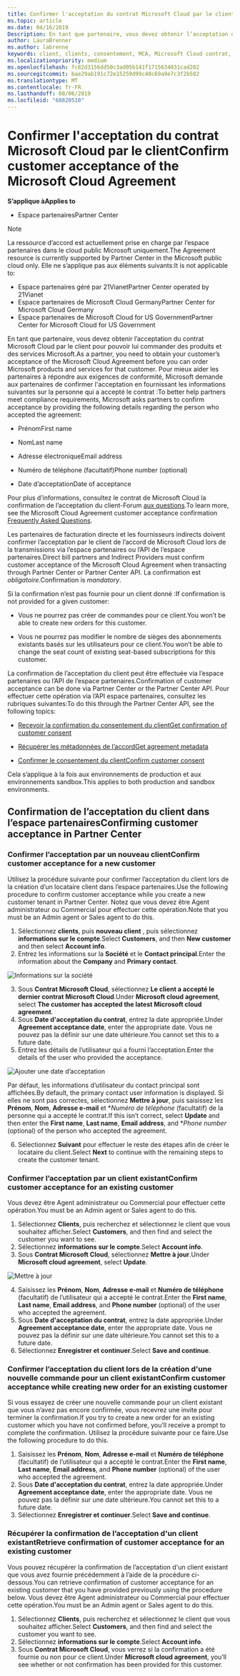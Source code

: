 ```yaml
---
title: Confirmer l'acceptation du contrat Microsoft Cloud par le client | Espace partenaires
ms.topic: article
ms.date: 04/16/2019
Description: En tant que partenaire, vous devez obtenir l’acceptation du contrat Microsoft Cloud par le client pour pouvoir lui commander des produits et des services Microsoft. Pour mieux aider les partenaires à répondre aux exigences de conformité, Microsoft demande aux partenaires de confirmer l’acceptation en fournissant certains détails concernant la personne qui a accepté le contrat.
author: LauraBrenner
ms.author: labrenne
keywords: client, clients, consentement, MCA, Microsoft Cloud contrat, modèles de contrat client
ms.localizationpriority: medium
ms.openlocfilehash: fc82d3156dd50c3ad05b141f1715634031cad202
ms.sourcegitcommit: bae29ab191c72e15259d99c40c69a9e7c3f2b502
ms.translationtype: MT
ms.contentlocale: fr-FR
ms.lasthandoff: 08/06/2019
ms.locfileid: "68820510"
---
```

# <a name="confirm-customer-acceptance-of-the-microsoft-cloud-agreement"></a><span data-ttu-id="6d42d-105">Confirmer l'acceptation du contrat Microsoft Cloud par le client</span><span class="sxs-lookup"><span data-stu-id="6d42d-105">Confirm customer acceptance of the Microsoft Cloud Agreement</span></span>

<span data-ttu-id="6d42d-106">**S’applique à**</span><span class="sxs-lookup"><span data-stu-id="6d42d-106">**Applies to**</span></span>
-  <span data-ttu-id="6d42d-107">Espace partenaires</span><span class="sxs-lookup"><span data-stu-id="6d42d-107">Partner Center</span></span>

> [!NOTE]
> <span data-ttu-id="6d42d-108">La ressource d’accord est actuellement prise en charge par l’espace partenaires dans le cloud public Microsoft uniquement.</span><span class="sxs-lookup"><span data-stu-id="6d42d-108">The Agreement resource is currently supported by Partner Center in the Microsoft public cloud only.</span></span> <span data-ttu-id="6d42d-109">Elle ne s’applique pas aux éléments suivants:</span><span class="sxs-lookup"><span data-stu-id="6d42d-109">It is not applicable to:</span></span>
> * <span data-ttu-id="6d42d-110">Espace partenaires géré par 21Vianet</span><span class="sxs-lookup"><span data-stu-id="6d42d-110">Partner Center operated by 21Vianet</span></span>
> * <span data-ttu-id="6d42d-111">Espace partenaires de Microsoft Cloud Germany</span><span class="sxs-lookup"><span data-stu-id="6d42d-111">Partner Center for Microsoft Cloud Germany</span></span>
> * <span data-ttu-id="6d42d-112">Espace partenaires de Microsoft Cloud for US Government</span><span class="sxs-lookup"><span data-stu-id="6d42d-112">Partner Center for Microsoft Cloud for US Government</span></span>

<span data-ttu-id="6d42d-113">En tant que partenaire, vous devez obtenir l’acceptation du contrat Microsoft Cloud par le client pour pouvoir lui commander des produits et des services Microsoft.</span><span class="sxs-lookup"><span data-stu-id="6d42d-113">As a partner, you need to obtain your customer’s acceptance of the Microsoft Cloud Agreement before you can order Microsoft products and services for that customer.</span></span> <span data-ttu-id="6d42d-114">Pour mieux aider les partenaires à répondre aux exigences de conformité, Microsoft demande aux partenaires de confirmer l'acceptation en fournissant les informations suivantes sur la personne qui a accepté le contrat :</span><span class="sxs-lookup"><span data-stu-id="6d42d-114">To better help partners meet compliance requirements, Microsoft asks partners to confirm acceptance by providing the following details regarding the person who accepted the agreement:</span></span> 

-   <span data-ttu-id="6d42d-115">Prénom</span><span class="sxs-lookup"><span data-stu-id="6d42d-115">First name</span></span>

-   <span data-ttu-id="6d42d-116">Nom</span><span class="sxs-lookup"><span data-stu-id="6d42d-116">Last name</span></span>

-   <span data-ttu-id="6d42d-117">Adresse électronique</span><span class="sxs-lookup"><span data-stu-id="6d42d-117">Email address</span></span>

-   <span data-ttu-id="6d42d-118">Numéro de téléphone (facultatif)</span><span class="sxs-lookup"><span data-stu-id="6d42d-118">Phone number (optional)</span></span>

-   <span data-ttu-id="6d42d-119">Date d’acceptation</span><span class="sxs-lookup"><span data-stu-id="6d42d-119">Date of acceptance</span></span>

<span data-ttu-id="6d42d-120">Pour plus d’informations, consultez le contrat de Microsoft Cloud la confirmation de l’acceptation du client-Forum [aux questions](https://docs.microsoft.com/partner-center/confirm-consent-faq).</span><span class="sxs-lookup"><span data-stu-id="6d42d-120">To learn more, see the Microsoft Cloud Agreement customer acceptance confirmation [Frequently Asked Questions](https://docs.microsoft.com/partner-center/confirm-consent-faq).</span></span>

<span data-ttu-id="6d42d-121">Les partenaires de facturation directe et les fournisseurs indirects doivent confirmer l’acceptation par le client de l’accord de Microsoft Cloud lors de la transmissions via l’espace partenaires ou l’API de l’espace partenaires.</span><span class="sxs-lookup"><span data-stu-id="6d42d-121">Direct bill partners and Indirect Providers must confirm customer acceptance of the Microsoft Cloud Agreement when transacting through Partner Center or Partner Center API.</span></span> <span data-ttu-id="6d42d-122">La confirmation est *obligatoire*.</span><span class="sxs-lookup"><span data-stu-id="6d42d-122">Confirmation is *mandatory*.</span></span>

<span data-ttu-id="6d42d-123">Si la confirmation n’est pas fournie pour un client donné :</span><span class="sxs-lookup"><span data-stu-id="6d42d-123">If confirmation is not provided for a given customer:</span></span>

-   <span data-ttu-id="6d42d-124">Vous ne pourrez pas créer de commandes pour ce client.</span><span class="sxs-lookup"><span data-stu-id="6d42d-124">You won’t be able to create new orders for this customer.</span></span>

-   <span data-ttu-id="6d42d-125">Vous ne pourrez pas modifier le nombre de sièges des abonnements existants basés sur les utilisateurs pour ce client.</span><span class="sxs-lookup"><span data-stu-id="6d42d-125">You won’t be able to change the seat count of existing seat-based subscriptions for this customer.</span></span>

<span data-ttu-id="6d42d-126">La confirmation de l’acceptation du client peut être effectuée via l’espace partenaires ou l’API de l’espace partenaires.</span><span class="sxs-lookup"><span data-stu-id="6d42d-126">Confirmation of customer acceptance can be done via Partner Center or the Partner Center API.</span></span> <span data-ttu-id="6d42d-127">Pour effectuer cette opération via l’API espace partenaires, consultez les rubriques suivantes:</span><span class="sxs-lookup"><span data-stu-id="6d42d-127">To do this through the Partner Center API, see the following topics:</span></span> 

-   [<span data-ttu-id="6d42d-128">Recevoir la confirmation du consentement du client</span><span class="sxs-lookup"><span data-stu-id="6d42d-128">Get confirmation of customer consent</span></span>](https://docs.microsoft.com/partner-center/develop/get-confirmation-of-customer-consent)

-   [<span data-ttu-id="6d42d-129">Récupérer les métadonnées de l’accord</span><span class="sxs-lookup"><span data-stu-id="6d42d-129">Get agreement metadata</span></span>](https://docs.microsoft.com/partner-center/develop/get-agreement-metadata)

-   [<span data-ttu-id="6d42d-130">Confirmer le consentement du client</span><span class="sxs-lookup"><span data-stu-id="6d42d-130">Confirm customer consent</span></span>](https://docs.microsoft.com/partner-center/develop/confirm-customer-consent)


<span data-ttu-id="6d42d-131">Cela s’applique à la fois aux environnements de production et aux environnements sandbox.</span><span class="sxs-lookup"><span data-stu-id="6d42d-131">This applies to both production and sandbox environments.</span></span>

## <a name="confirming-customer-acceptance-in-partner-center"></a><span data-ttu-id="6d42d-132">Confirmation de l’acceptation du client dans l’espace partenaires</span><span class="sxs-lookup"><span data-stu-id="6d42d-132">Confirming customer acceptance in Partner Center</span></span>

### <a name="confirm-customer-acceptance-for-a-new-customer"></a><span data-ttu-id="6d42d-133">Confirmer l’acceptation par un nouveau client</span><span class="sxs-lookup"><span data-stu-id="6d42d-133">Confirm customer acceptance for a new customer</span></span>

<span data-ttu-id="6d42d-134">Utilisez la procédure suivante pour confirmer l’acceptation du client lors de la création d’un locataire client dans l’espace partenaires.</span><span class="sxs-lookup"><span data-stu-id="6d42d-134">Use the following procedure to confirm customer acceptance while you create a new customer tenant in Partner Center.</span></span> <span data-ttu-id="6d42d-135">Notez que vous devez être Agent administrateur ou Commercial pour effectuer cette opération.</span><span class="sxs-lookup"><span data-stu-id="6d42d-135">Note that you must be an Admin agent or Sales agent to do this.</span></span>

1. <span data-ttu-id="6d42d-136">Sélectionnez **clients**, puis **nouveau client** , puis sélectionnez **informations sur le compte**.</span><span class="sxs-lookup"><span data-stu-id="6d42d-136">Select **Customers**, and then **New customer** and then select **Account info**.</span></span>
2. <span data-ttu-id="6d42d-137">Entrez les informations sur la **Société** et le **Contact principal**.</span><span class="sxs-lookup"><span data-stu-id="6d42d-137">Enter the information about the **Company** and **Primary contact**.</span></span>

![Informations sur la société](images/mca/mca1.png)

3. <span data-ttu-id="6d42d-139">Sous **Contrat Microsoft Cloud**, sélectionnez **Le client a accepté le dernier contrat Microsoft Cloud**.</span><span class="sxs-lookup"><span data-stu-id="6d42d-139">Under **Microsoft cloud agreement**, select **The customer has accepted the latest Microsoft cloud agreement**.</span></span>
4. <span data-ttu-id="6d42d-140">Sous **Date d'acceptation du contrat**, entrez la date appropriée.</span><span class="sxs-lookup"><span data-stu-id="6d42d-140">Under **Agreement acceptance date**, enter the appropriate date.</span></span> <span data-ttu-id="6d42d-141">Vous ne pouvez pas la définir sur une date ultérieure.</span><span class="sxs-lookup"><span data-stu-id="6d42d-141">You cannot set this to a future date.</span></span>
5. <span data-ttu-id="6d42d-142">Entrez les détails de l’utilisateur qui a fourni l’acceptation.</span><span class="sxs-lookup"><span data-stu-id="6d42d-142">Enter the details of the user who provided the acceptance.</span></span>

![Ajouter une date d’acceptation](images/mca/MCA3.png)

<span data-ttu-id="6d42d-144">Par défaut, les informations d’utilisateur du contact principal sont affichées.</span><span class="sxs-lookup"><span data-stu-id="6d42d-144">By default, the primary contact user information is displayed.</span></span> <span data-ttu-id="6d42d-145">Si elles ne sont pas correctes, sélectionnez **Mettre à jour**, puis saisissez les **Prénom**, **Nom**, **Adresse e-mail** et \**Numéro de téléphone* (facultatif) de la personne qui a accepté le contrat.</span><span class="sxs-lookup"><span data-stu-id="6d42d-145">If this isn’t correct, select **Update** and then enter the **First name**, **Last name**, **Email address**, and \**Phone number* (optional) of the person who accepted the agreement.</span></span>

6. <span data-ttu-id="6d42d-146">Sélectionnez **Suivant** pour effectuer le reste des étapes afin de créer le locataire du client.</span><span class="sxs-lookup"><span data-stu-id="6d42d-146">Select **Next** to continue with the remaining steps to create the customer tenant.</span></span>

### <a name="confirm-customer-acceptance-for-an-existing-customer"></a><span data-ttu-id="6d42d-147">Confirmer l’acceptation par un client existant</span><span class="sxs-lookup"><span data-stu-id="6d42d-147">Confirm customer acceptance for an existing customer</span></span>

<span data-ttu-id="6d42d-148">Vous devez être Agent administrateur ou Commercial pour effectuer cette opération.</span><span class="sxs-lookup"><span data-stu-id="6d42d-148">You must be an Admin agent or Sales agent to do this.</span></span>

1. <span data-ttu-id="6d42d-149">Sélectionnez **Clients**, puis recherchez et sélectionnez le client que vous souhaitez afficher.</span><span class="sxs-lookup"><span data-stu-id="6d42d-149">Select **Customers**, and then find and select the customer you want to see.</span></span>
2. <span data-ttu-id="6d42d-150">Sélectionnez **informations sur le compte**.</span><span class="sxs-lookup"><span data-stu-id="6d42d-150">Select **Account info**.</span></span>
3. <span data-ttu-id="6d42d-151">Sous **Contrat Microsoft Cloud**, sélectionnez **Mettre à jour**.</span><span class="sxs-lookup"><span data-stu-id="6d42d-151">Under **Microsoft cloud agreement**, select **Update**.</span></span>

![Mettre à jour](images/mca/mca4.png)

4. <span data-ttu-id="6d42d-153">Saisissez les **Prénom**, **Nom**, **Adresse e-mail** et **Numéro de téléphone** (facultatif) de l’utilisateur qui a accepté le contrat.</span><span class="sxs-lookup"><span data-stu-id="6d42d-153">Enter the **First name**, **Last name**, **Email address**, and **Phone number** (optional) of the user who accepted the agreement.</span></span>
5. <span data-ttu-id="6d42d-154">Sous **Date d'acceptation du contrat**, entrez la date appropriée.</span><span class="sxs-lookup"><span data-stu-id="6d42d-154">Under **Agreement acceptance date**, enter the appropriate date.</span></span> <span data-ttu-id="6d42d-155">Vous ne pouvez pas la définir sur une date ultérieure.</span><span class="sxs-lookup"><span data-stu-id="6d42d-155">You cannot set this to a future date.</span></span>
6. <span data-ttu-id="6d42d-156">Sélectionnez **Enregistrer et continuer**.</span><span class="sxs-lookup"><span data-stu-id="6d42d-156">Select **Save and continue**.</span></span>

### <a name="confirm-customer-acceptance-while-creating-new-order-for-an-existing-customer"></a><span data-ttu-id="6d42d-157">Confirmer l’acceptation du client lors de la création d'une nouvelle commande pour un client existant</span><span class="sxs-lookup"><span data-stu-id="6d42d-157">Confirm customer acceptance while creating new order for an existing customer</span></span>

<span data-ttu-id="6d42d-158">Si vous essayez de créer une nouvelle commande pour un client existant que vous n’avez pas encore confirmée, vous recevrez une invite pour terminer la confirmation.</span><span class="sxs-lookup"><span data-stu-id="6d42d-158">If you try to create a new order for an existing customer which you have not confirmed before, you’ll receive a prompt to complete the confirmation.</span></span> <span data-ttu-id="6d42d-159">Utilisez la procédure suivante pour ce faire.</span><span class="sxs-lookup"><span data-stu-id="6d42d-159">Use the following procedure to do this.</span></span>

1. <span data-ttu-id="6d42d-160">Saisissez les **Prénom**, **Nom**, **Adresse e-mail** et **Numéro de téléphone** (facultatif) de l’utilisateur qui a accepté le contrat.</span><span class="sxs-lookup"><span data-stu-id="6d42d-160">Enter the **First name**, **Last name**, **Email address**, and **Phone number** (optional) of the user who accepted the agreement.</span></span>
2. <span data-ttu-id="6d42d-161">Sous **Date d'acceptation du contrat**, entrez la date appropriée.</span><span class="sxs-lookup"><span data-stu-id="6d42d-161">Under **Agreement acceptance date**, enter the appropriate date.</span></span> <span data-ttu-id="6d42d-162">Vous ne pouvez pas la définir sur une date ultérieure.</span><span class="sxs-lookup"><span data-stu-id="6d42d-162">You cannot set this to a future date.</span></span>
3. <span data-ttu-id="6d42d-163">Sélectionnez **Enregistrer et continuer**.</span><span class="sxs-lookup"><span data-stu-id="6d42d-163">Select **Save and continue**.</span></span>

### <a name="retrieve-confirmation-of-customer-acceptance-for-an-existing-customer"></a><span data-ttu-id="6d42d-164">Récupérer la confirmation de l’acceptation d'un client existant</span><span class="sxs-lookup"><span data-stu-id="6d42d-164">Retrieve confirmation of customer acceptance for an existing customer</span></span>

<span data-ttu-id="6d42d-165">Vous pouvez récupérer la confirmation de l’acceptation d'un client existant que vous avez fournie précédemment à l’aide de la procédure ci-dessous.</span><span class="sxs-lookup"><span data-stu-id="6d42d-165">You can retrieve confirmation of customer acceptance for an existing customer that you have provided previously using the procedure below.</span></span> <span data-ttu-id="6d42d-166">Vous devez être Agent administrateur ou Commercial pour effectuer cette opération.</span><span class="sxs-lookup"><span data-stu-id="6d42d-166">You must be an Admin agent or Sales agent to do this.</span></span>

1. <span data-ttu-id="6d42d-167">Sélectionnez **Clients**, puis recherchez et sélectionnez le client que vous souhaitez afficher.</span><span class="sxs-lookup"><span data-stu-id="6d42d-167">Select **Customers**, and then find and select the customer you want to see.</span></span>
2. <span data-ttu-id="6d42d-168">Sélectionnez **informations sur le compte**.</span><span class="sxs-lookup"><span data-stu-id="6d42d-168">Select **Account info**.</span></span>
3. <span data-ttu-id="6d42d-169">Sous **Contrat Microsoft Cloud**, vous verrez si la confirmation a été fournie ou non pour ce client.</span><span class="sxs-lookup"><span data-stu-id="6d42d-169">Under **Microsoft cloud agreement**, you’ll see whether or not confirmation has been provided for this customer.</span></span>
